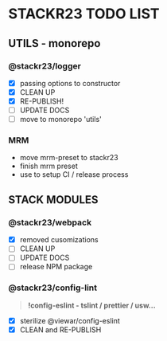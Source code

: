 # STACKR23 TODO LIST

## UTILS - monorepo

### @stackr23/logger

- [x] passing options to constructor
- [x] CLEAN UP
- [x] RE-PUBLISH!
- [ ] UPDATE DOCS
- [ ] move to monorepo 'utils'

### MRM

- move mrm-preset to stackr23
- finish mrm preset
- use to setup CI / release process

## STACK MODULES

### @stackr23/webpack

- [x] removed cusomizations
- [ ] CLEAN UP
- [ ] UPDATE DOCS
- [ ] release NPM package

### @stackr23/config-lint

> **!config-eslint - tslint / prettier / usw...**

- [x] sterilize @viewar/config-eslint
- [x] CLEAN and RE-PUBLISH
